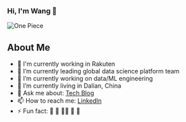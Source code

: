 ### Hi, I'm Wang 👋
![One Piece](https://hongmeng185084759.files.wordpress.com/2020/02/51f4e-171552013624_.pic_hd.jpg?resize=438%2C438)

## About Me
- 🏢 I'm currently working in Rakuten
- 👯 I’m currently leading global data science platform team
- 🔭 I’m currently working on data/ML engineering
- 🌱 I’m currently living in Dalian, China
- 💬 Ask me about: <a href="https://hongmeng.me/" target="_blank">Tech Blog</a>
- 📫 How to reach me: <a href="https://www.linkedin.com/in/hongmengwang/" target="_blank">LinkedIn</a>
- ⚡ Fun fact: 🏀 🎵 🏋️‍♂️ 🎱 🚙
